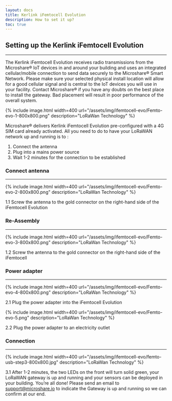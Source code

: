 ```yaml
---
layout: docs
title: Kerlink iFemtocell Evolution
description: How to set it up?
toc: true
---
```


## Setting up the Kerlink iFemtocell Evolution
---------------------------------------

The Kerlink iFemtocell Evolution receives radio transmissions from the Microshare® IoT devices in and around your building and uses an integrated cellular/mobile connection to send data securely to the Microshare® Smart Network.
Please make sure your selected physical install location will allow for a good cellular signal and is central to the IoT devices you will use in your facility. Contact Microshare® if you have any doubts on the best place to install the gateway. Bad placement will result in poor performance of the overall system.

{% include image.html width=400 url="/assets/img/ifemtocell-evo/Femto-evo-1-800x800.png" description="LoRaWan Technology" %}

Microshare® delivers Kerlink iFemtocell Evolution pre-configured with a 4G SIM card already activated. All you need to do to have your LoRaWAN network up and running is to :
1. Connect the antenna
2. Plug into a mains power source
3. Wait 1-2 minutes for the connection to be established




### Connect antenna
---------------------------------------
{% include image.html width=400 url="/assets/img/ifemtocell-evo/Femto-evo-2-800x800.png" description="LoRaWan Technology" %}

1.1
Screw the antenna to the gold connector on the right-hand side of the iFemtocell Evolution




### Re-Assembly
---------------------------------------

{% include image.html width=400 url="/assets/img/ifemtocell-evo/Femto-evo-3-800x800.png" description="LoRaWan Technology" %}

1.2
Screw the antenna to the gold connector on the right-hand side of the iFemtocell




### Power adapter
---------------------------------------

{% include image.html width=400 url="/assets/img/ifemtocell-evo/Femto-evo-4-800x800.png" description="LoRaWan Technology" %}

2.1
Plug the power adapter into the iFemtocell Evolution


{% include image.html width=400 url="/assets/img/ifemtocell-evo/Femto-evo-5.png" description="LoRaWan Technology" %}

2.2
Plug the power adapter to an electricity outlet




### Connection
---------------------------------------

{% include image.html width=400 url="/assets/img/ifemtocell-evo/femto-usb-step3-800x800.jpg" description="LoRaWan Technology" %}




3.1
After 1-2 minutes, the two LEDs on the front will turn solid green, your LoRaWAN gateway is up and running and your sensors can be deployed in your building.
You’re all done! Please send an email to support@microshare.io to indicate the Gateway is up and running so we can confirm at our end.
